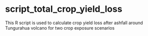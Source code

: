 # script_total_crop_yield_loss
This R script is used to calculate crop yield loss after ashfall around Tungurahua volcano for two crop exposure scenarios 
